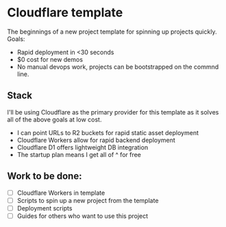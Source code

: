# Cloudflare template

The beginnings of a new project template for spinning up projects quickly. Goals:

- Rapid deployment in <30 seconds
- $0 cost for new demos
- No manual devops work, projects can be bootstrapped on the commnd line.

## Stack

I'll be using Cloudflare as the primary provider for this template as it solves all of the above goals at low cost.

- I can point URLs to R2 buckets for rapid static asset deployment
- Cloudflare Workers allow for rapid backend deployment
- Cloudflare D1 offers lightweight DB integration
- The startup plan means I get all of ^ for free

## Work to be done:

- [ ] Cloudflare Workers in template
- [ ] Scripts to spin up a new project from the template
- [ ] Deployment scripts
- [ ] Guides for others who want to use this project
